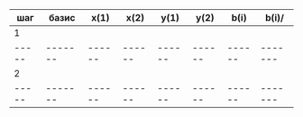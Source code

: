 | шаг | базис | x(1) | x(2) | y(1) | y(2) | b(i) | b(i)/ |
|---|-------|------|------|------|------|------|-------|
| 1   |       |      |      |      |      |      |       |
|-----|-------|------|------|------|------|------|-------|
| 2   |       |      |      |      |      |      |       |
|-----|-------|------|------|------|------|------|-------|
